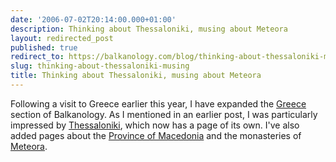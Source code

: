 ```yaml
---
date: '2006-07-02T20:14:00.000+01:00'
description: Thinking about Thessaloniki, musing about Meteora
layout: redirected_post
published: true
redirect_to: https://balkanology.com/blog/thinking-about-thessaloniki-musing/
slug: thinking-about-thessaloniki-musing
title: Thinking about Thessaloniki, musing about Meteora
---
```


Following a visit to Greece earlier this year, I have expanded the <a href="http://www.balkanology.com/greece/index.html" title="Travel information about Greece">Greece</a> section of Balkanology. As I mentioned in an earlier post, I was particularly impressed by <a href="http://www.balkanology.com/greece/article_thessaloniki.html" title="Travel information about Thessaloniki">Thessaloniki</a>, which now has a page of its own. I've also added pages about the <a href="http://www.balkanology.com/greece/article_greece_macedonia.html" title="Travel information about the province of Macedonia in Greece">Province of Macedonia</a> and the monasteries of <a href="http://www.balkanology.com/greece/article_meteora.html" title="Travel information about Meteora">Meteora</a>.